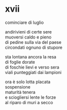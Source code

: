 # xvii

cominciare di luglio

andirivieni di certe sere  
muoversi caldo e pieno  
di pedine sulla via del paese  
circondati ognuno di stupore

sta lontana ancora la resa  
di foglie dorate  
di foschie lievi e verso sera  
viali punteggiati dai lampioni

ora è solo lotta placata  
sospensione  
maturità tenera  
e sciogliersi lente le forze  
al riparo di muri a secco
